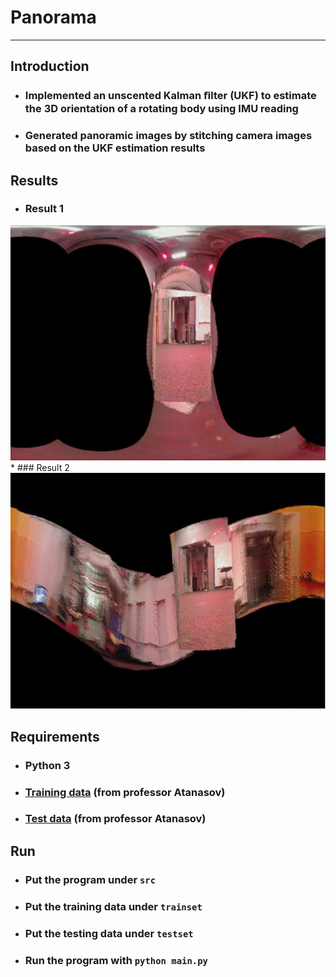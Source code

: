 # **Panorama**
- - -
## **Introduction**
* ### Implemented an unscented Kalman ﬁlter (UKF) to estimate the 3D orientation of a rotating body using IMU reading
* ### Generated panoramic images by stitching camera images based on the UKF estimation results

## **Results**
* ### Result 1
<img src="img/result1.png" width="575">  
* ### Result 2
<img src="img/result2.png" width="575">

## **Requirements**
* ### Python 3 
* ### [Training data](https://drive.google.com/open?id=0B241vEW29598UjlWOUFwaTNnRlE) (from professor Atanasov)
* ### [Test data](https://drive.google.com/open?id=0B241vEW29598Z09xeE5xUExLN2s) (from professor Atanasov)

## **Run**
* ### Put the program under ```src```
* ### Put the training data under ```trainset```
* ### Put the testing data under ```testset```
* ### Run the program with ```python main.py```
